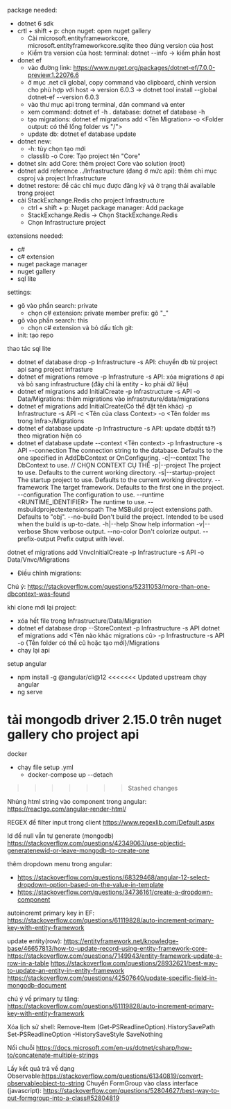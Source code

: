 
package needed:
- dotnet 6 sdk
- crtl + shift + p: chọn nuget: open nuget gallery
    * Cài microsoft.entityframeworkcore, microsoft.entityframeworkcore.sqlite theo đúng version của host
    * Kiểm tra version của host: terminal: dotnet --info -> kiếm phần host
- donet ef
    + vào đường link: https://www.nuget.org/packages/dotnet-ef/7.0.0-preview.1.22076.6
    + ở mục .net cli global, copy command vào clipboard, chình version cho phù hợp với host -> version 6.0.3 -> dotnet tool install --global dotnet-ef --version 6.0.3      
    + vào thư mục api trong terminal, dán command và enter
    + xem command: dotnet ef -h
        . database: dotnet ef database -h
    * tạo migrations: dotnet ef migrations add <Tên Migration> -o <Folder output: có thể lồng folder vs "/">
    * update db: dotnet ef database update
- dotnet new:
    + -h: tùy chọn tạo mới
    + classlib -o Core: Tạo project tên "Core"
- dotnet sln:
    add Core: thêm project Core vào solution (root)
- dotnet add reference ../Infrastructure (đang ở mức api): thêm chỉ mục csproj và project Infrastructure
- dotnet restore: để các chỉ mục được đăng ký và ở trạng thái available trong project
- cài StackExchange.Redis cho project Infrastructure
    + ctrl + shift + p: Nuget package manager: Add package
    + StackExchange.Redis -> Chọn StackExchange.Redis
    + Chọn Infrastructure project


extensions needed:
- c#
- c# extension
- nuget package manager
- nuget gallery
- sql lite

settings:
- gõ vào phần search: private
    + chọn c# extension: private member prefix: gõ "_"
- gõ vào phần search: this
    + chọn c# extension và bỏ dấu tích
git:
- init: tạo repo

thao tác sql lite
- dotnet ef database drop -p Infrastructure -s API: chuyển db từ project api sang project infrasture
- dotnet ef migrations remove -p Infrastruture -s API: xóa migrations ở api và bỏ sang infrastructure (đây chỉ là entity - ko phải dữ liệu)
- dotnet ef migrations add InitialCreate -p Infrastructure -s API -o Data/Migrations: thêm migrations vào infrastruture/data/migrations
- dotnet ef migrations add InitialCreate(Có thể đặt tên khác) -p Infrastructure -s API -c <Tên của class Context> -o <Tên folder ms trong Infra>/Migrations
- dotnet ef database update -p Infrastructure -s API: update db(tất tả?) theo migration hiện có
- dotnet ef database update --context <Tên context> -p Infrastructure -s API
  --connection <CONNECTION>              The connection string to the database. Defaults to the one specified in AddDbContext or OnConfiguring.
  -c|--context <DBCONTEXT>               The DbContext to use. // CHỌN CONTEXT CỤ THỂ
  -p|--project <PROJECT>                 The project to use. Defaults to the current working directory.
  -s|--startup-project <PROJECT>         The startup project to use. Defaults to the current working directory.
  --framework <FRAMEWORK>                The target framework. Defaults to the first one in the project.
  --configuration <CONFIGURATION>        The configuration to use.
  --runtime <RUNTIME_IDENTIFIER>         The runtime to use.
  --msbuildprojectextensionspath <PATH>  The MSBuild project extensions path. Defaults to "obj".
  --no-build                             Don't build the project. Intended to be used when the build is up-to-date.
  -h|--help                              Show help information
  -v|--verbose                           Show verbose output.
  --no-color                             Don't colorize output.
  --prefix-output                        Prefix output with level.

dotnet ef migrations add VnvcInitialCreate -p Infrastructure -s API -o Data/Vnvc/Migrations
- Điều chỉnh migrations:

Chú ý: https://stackoverflow.com/questions/52311053/more-than-one-dbcontext-was-found

khi clone mới lại project:
- xóa hết file trong Infrastructure/Data/Migration
- dotnet ef database drop --StoreContext -p Infrastructure -s API
dotnet ef migrations add <Tên nào khác migrations cũ> -p Infrastructure -s API -o {Tên folder có thể cũ hoặc tạo mới}/Migrations
- chạy lại api

setup angular
- npm install -g @angular/cli@12
<<<<<<< Updated upstream
chạy angular
- ng serve

tải mongodb driver 2.15.0 trên nuget gallery cho project api
=======

docker
- chạy file setup .yml
    + docker-compose up --detach
>>>>>>> Stashed changes

Nhúng html string vào component trong angular: https://reactgo.com/angular-render-html/

REGEX để filter input trong client
https://www.regexlib.com/Default.aspx

Id để null vẫn tự generate (mongodb)
https://stackoverflow.com/questions/42349063/use-objectid-generatenewid-or-leave-mongodb-to-create-one

thêm dropdown menu trong angular:
 + https://stackoverflow.com/questions/68329468/angular-12-select-dropdown-option-based-on-the-value-in-template
 + https://stackoverflow.com/questions/34736161/create-a-dropdown-component

autoincremt primary key in EF:
https://stackoverflow.com/questions/61119828/auto-increment-primary-key-with-entity-framework

update entity(row):
https://entityframework.net/knowledge-base/46657813/how-to-update-record-using-entity-framework-core-
https://stackoverflow.com/questions/7149943/entity-framework-update-a-row-in-a-table
https://stackoverflow.com/questions/28932621/best-way-to-update-an-entity-in-entity-framework
https://stackoverflow.com/questions/42507640/update-specific-field-in-mongodb-document

chú ý về primary tự tăng:
https://stackoverflow.com/questions/61119828/auto-increment-primary-key-with-entity-framework

Xóa lịch sử shell: 
Remove-Item (Get-PSReadlineOption).HistorySavePath
Set-PSReadlineOption -HistorySaveStyle SaveNothing

Nối chuỗi
https://docs.microsoft.com/en-us/dotnet/csharp/how-to/concatenate-multiple-strings

Lấy kết quả trả về dạng Observable:https://stackoverflow.com/questions/61340819/convert-observableobject-to-string
Chuyển FormGroup vào class interface (javascript): https://stackoverflow.com/questions/52804627/best-way-to-put-formgroup-into-a-class#52804819